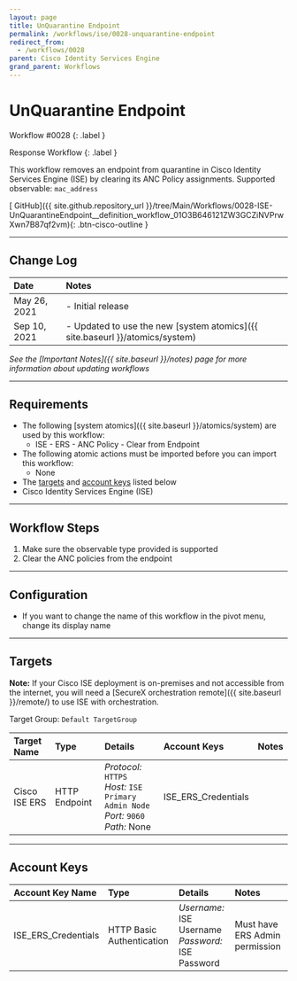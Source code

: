 ```yaml
---
layout: page
title: UnQuarantine Endpoint
permalink: /workflows/ise/0028-unquarantine-endpoint
redirect_from:
  - /workflows/0028
parent: Cisco Identity Services Engine
grand_parent: Workflows
---
```


# UnQuarantine Endpoint
<div markdown="1">
Workflow #0028
{: .label }

Response Workflow
{: .label }
</div>

This workflow removes an endpoint from quarantine in Cisco Identity Services Engine (ISE) by clearing its ANC Policy assignments. Supported observable: `mac_address`

[<i class="fab fa-github mr-1"></i> GitHub]({{ site.github.repository_url }}/tree/Main/Workflows/0028-ISE-UnQuarantineEndpoint__definition_workflow_01O3B646121ZW3GCZiNVPrwXwn7B87qf2vm){: .btn-cisco-outline }

---

## Change Log

| Date | Notes |
|:-----|:------|
| May 26, 2021 | - Initial release |
| Sep 10, 2021 | - Updated to use the new [system atomics]({{ site.baseurl }}/atomics/system) |

_See the [Important Notes]({{ site.baseurl }}/notes) page for more information about updating workflows_

---

## Requirements
* The following [system atomics]({{ site.baseurl }}/atomics/system) are used by this workflow:
	* ISE - ERS - ANC Policy - Clear from Endpoint
* The following atomic actions must be imported before you can import this workflow:
	* None
* The [targets](#targets) and [account keys](#account-keys) listed below
* Cisco Identity Services Engine (ISE)

---

## Workflow Steps
1. Make sure the observable type provided is supported
1. Clear the ANC policies from the endpoint

---

## Configuration
* If you want to change the name of this workflow in the pivot menu, change its display name

---

## Targets
**Note:** If your Cisco ISE deployment is on-premises and not accessible from the internet, you will need a [SecureX orchestration remote]({{ site.baseurl }}/remote/) to use ISE with orchestration.

Target Group: `Default TargetGroup`

| Target Name | Type | Details | Account Keys | Notes |
|:------------|:-----|:--------|:-------------|:------|
| Cisco ISE ERS | HTTP Endpoint | _Protocol:_ `HTTPS`<br />_Host:_ `ISE Primary Admin Node`<br />_Port:_ `9060`<br />_Path:_ None | ISE_ERS_Credentials | |

---

## Account Keys

| Account Key Name | Type | Details | Notes |
|:-----------------|:-----|:--------|:------|
| ISE_ERS_Credentials | HTTP Basic Authentication | _Username:_ ISE Username<br />_Password:_ ISE Password | Must have ERS Admin permission |
